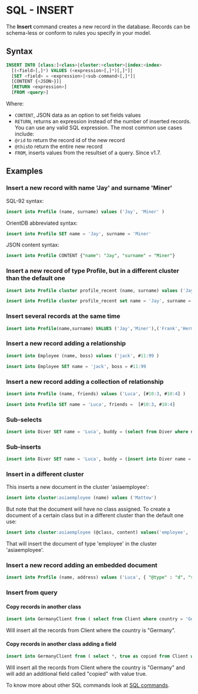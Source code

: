 # SQL - INSERT


The **Insert** command creates a new record in the database. Records can be schema-less or conform to rules you specify in your model.

## Syntax

```sql
INSERT INTO [class:]<class>|cluster:<cluster>|index:<index>
  [(<field>[,]*) VALUES (<expression>[,]*)[,]*]|
  [SET <field> = <expression>|<sub-command>[,]*]|
  [CONTENT {<JSON>}]|
  [RETURN <expression>] 
  [FROM <query>]
```

Where:
- `CONTENT`, JSON data as an option to set fields values
- `RETURN`, returns an expression instead of the number of inserted records. You can use any valid SQL expression. The most common use cases include:
 - `@rid` to return the record id of the new record
 - `@this`to return the entire new record
- `FROM`, inserts values from the resultset of a query. Since v1.7.

## Examples

### Insert a new record with name 'Jay' and surname 'Miner'

SQL-92 syntax:
```sql
insert into Profile (name, surname) values ('Jay', 'Miner' )
```

OrientDB abbreviated syntax:
```sql
insert into Profile SET name = 'Jay', surname = 'Miner'
```

JSON content syntax:
```sql
insert into Profile CONTENT {"name": "Jay", "surname" = "Miner"}
```

### Insert a new record of type Profile, but in a different cluster than the default one

```sql
insert into Profile cluster profile_recent (name, surname) values ('Jay', 'Miner' )
```

```sql
insert into Profile cluster profile_recent set name = 'Jay', surname = 'Miner'
```

### Insert several records at the same time

```sql
insert into Profile(name,surname) VALUES ('Jay','Miner'),('Frank','Hermier'),('Emily','Saut')
```

### Insert a new record adding a relationship

```sql
insert into Employee (name, boss) values ('jack', #11:99 )
```

```sql
insert into Employee SET name = 'jack', boss = #11:99
```


### Insert a new record adding a collection of relationship

```sql
insert into Profile (name, friends) values ('Luca', [#10:3, #10:4] )
```

```sql
insert into Profile SET name = 'Luca', friends =  [#10:3, #10:4]
```

### Sub-selects

```sql
insert into Diver SET name = 'Luca', buddy = (select from Diver where name = 'Marko')
```

### Sub-inserts

```sql
insert into Diver SET name = 'Luca', buddy = (insert into Diver name = 'Marko')
```

### Insert in a different cluster

This inserts a new document in the cluster 'asiaemployee':
```sql
insert into cluster:asiaemployee (name) values ('Mattew')
```

But note that the document will have no class assigned. To create a document of a certain class but in a different cluster than the default one use:

```sql
insert into cluster:asiaemployee (@class, content) values('employee', 'Mattew')
```

That will insert the document of type 'employee' in the cluster 'asiaemployee'.

### Insert a new record adding an embedded document

```sql
insert into Profile (name, address) values ('Luca', { "@type" : "d", "street" : "Melrose Avenue", "@version" : 0 } )
```

### Insert from query

#### Copy records in another class
```sql
insert into GermanyClient from ( select from Client where country = 'Germany' )
```

Will insert all the records from Client where the country is "Germany".

#### Copy records in another class adding a field
```sql
insert into GermanyClient from ( select *, true as copied from Client where country = 'Germany' )
```

Will insert all the records from Client where the country is "Germany" and will add an additional field called "copied" with value true.


To know more about other SQL commands look at [SQL commands](SQL.md).

